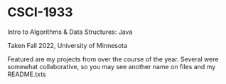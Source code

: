 # CSCI-1933
Intro to Algorithms & Data Structures: Java

Taken Fall 2022, University of Minnesota

Featured are my projects from over the course of the year. Several were somewhat collaborative, so you may see another name on files and my README.txts 
